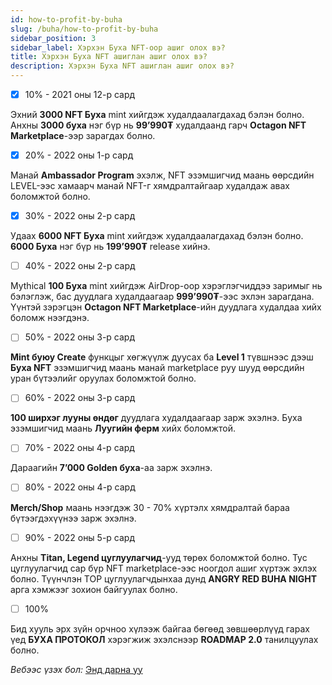 ```yaml
---
id: how-to-profit-by-buha
slug: /buha/how-to-profit-by-buha
sidebar_position: 3
sidebar_label: Хэрхэн Буха NFT-оор ашиг олох вэ?
title: Хэрхэн Буха NFT ашиглан ашиг олох вэ?
description: Хэрхэн Буха NFT ашиглан ашиг олох вэ?
---
```

- [x] 10% - 2021 оны 12-р сард

Эхний **3000 NFT Буха** mint хийгдэж худалдаалагдахад бэлэн болно. Анхны **3000 буха** нэг бүр нь **99’990₮** худалдаанд гарч **Octagon NFT Marketplace**-ээр зарагдах болно.

- [x] 20% - 2022 оны 1-р сард

Манай **Ambassador Program** эхэлж, NFT эзэмшигчид маань өөрсдийн LEVEL-ээс хамаарч манай NFT-г хямдралтайгаар худалдаж авах боломжтой болно.


- [x] 30% - 2022 оны 2-р сард

Удаах **6000 NFT Буха** mint хийгдэж худалдаалагдахад бэлэн болно. **6000 Буха** нэг бүр нь **199’990₮** release хийнэ. 


- [ ] 40% - 2022 оны 2-р сард

Mythical **100 Буха** mint хийгдэж AirDrop-оор хэрэглэгчиддээ заримыг нь бэлэглэж, бас дуудлага худалдаагаар **999’990₮**-ээc эхлэн зарагдана. Үүнтэй зэрэгцэн **Octagon NFT Marketplace**-ийн дуудлага худалдаа хийх боломж нээгдэнэ.


- [ ] 50%  - 2022 оны 3-р сард

**Mint буюу Create** функцыг хөгжүүлж дуусах ба **Level 1** түвшнээс дээш **Буха NFT** эзэмшигчид маань манай marketplace руу шууд өөрсдийн уран бүтээлийг оруулах боломжтой болно.

- [ ] 60% -  2022 оны 3-р сард

**100 ширхэг лууны өндөг** дуудлага худалдаагаар зарж эхэлнэ.
Буха эзэмшигчид маань **Луугийн ферм** хийх боломжтой.

- [ ] 70% - 2022 оны 4-р сард

Дараагийн **7’000 Golden буха**-аа зарж эхэлнэ.

- [ ] 80% - 2022 оны 4-р сард

**Merch/Shop** маань нээгдэж 30 - 70% хүртэлх хямдралтай бараа бүтээгдэхүүнээ зарж эхэлнэ.

- [ ] 90% - 2022 оны 5-р сард

Анхны **Titan, Legend цуглуулагчид**-ууд төрөх боломжтой болно. Тус цуглуулагчид сар бүр NFT marketplace-ээс ноогдол ашиг хүртэж эхлэх болно. Түүнчлэн TOP цуглуулагчдынхаа дунд **ANGRY RED BUHA NIGHT** арга хэмжээг зохион байгуулах болно.

- [ ] 100%

Бид хууль эрх зүйн орчноо хүлээж байгаа бөгөөд зөвшөөрлүүд гарах үед **БУХА ПРОТОКОЛ** хэрэгжиж эхэлснээр **ROADMAP 2.0** танилцуулах болно.

*Вебээс үзэх бол:* [Энд дарна уу](https://buha.mn/nft#roadmap)
